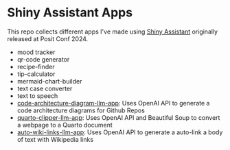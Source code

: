 # Shiny Assistant Apps

This repo collects different apps I've made using [Shiny Assistant](https://gallery.shinyapps.io/assistant/) originally released at Posit Conf 2024.

- mood tracker
- qr-code generator
- recipe-finder
- tip-calculator
- mermaid-chart-builder
- text case converter
- text to speech
- [code-architecture-diagram-llm-app](https://github.com/parmsam/code-architecture-diagram-llm-app/): Uses OpenAI API to generate a code architecture diagrams for Github Repos
- [quarto-clipper-llm-app](https://github.com/parmsam/quarto-clipper-llm-app): Uses OpenAI API and Beautiful Soup to convert a webpage to a Quarto document 
- [auto-wiki-links-llm-app](https://github.com/parmsam/auto-wiki-links-llm-app): Uses OpenAI API to generate a auto-link a body of text with Wikipedia links